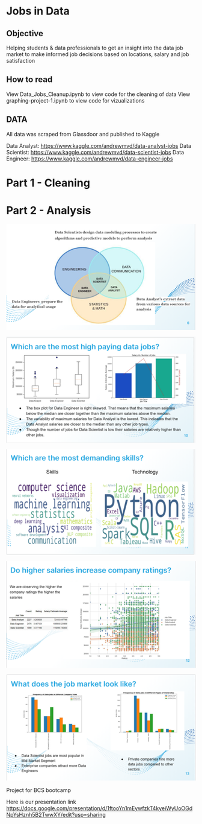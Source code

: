 
# Jobs in Data

## Objective

Helping students & data professionals to get an insight into the data job market to make informed job decisions based on locations, salary and job satisfaction

## How to read
View Data_Jobs_Cleanup.ipynb to view code for the cleaning of data
View graphing-project-1.ipynb to view code for vizualizations 

## DATA
All data was scraped from Glassdoor and published to Kaggle

Data Analyst: https://www.kaggle.com/andrewmvd/data-analyst-jobs
Data Scientist: https://www.kaggle.com/andrewmvd/data-scientist-jobs
Data Engineer: https://www.kaggle.com/andrewmvd/data-engineer-jobs


# Part 1 - Cleaning


# Part 2 - Analysis

![](https://github.com/rstrong341/Jobs-in-Data/blob/main/images/Ven_Diagram.PNG)

![](https://github.com/rstrong341/Jobs-in-Data/blob/main/images/Graphs1.PNG)

![](https://github.com/rstrong341/Jobs-in-Data/blob/main/images/graph2.PNG)

![](https://github.com/rstrong341/Jobs-in-Data/blob/main/images/graph3.PNG)

![](https://github.com/rstrong341/Jobs-in-Data/blob/main/images/graph4.PNG)



Project for BCS bootcamp

Here is our presentation link
https://docs.google.com/presentation/d/1ftooYn1mEywfzkT4kyeiWyUoOGdNpYsHznh5B2TwwXY/edit?usp=sharing
